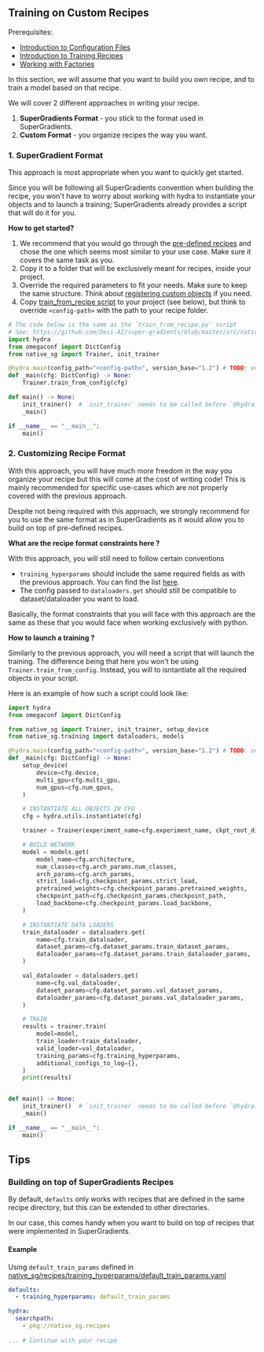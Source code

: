 ## Training on Custom Recipes


Prerequisites:
- [Introduction to Configuration Files](configuration_files.md)
- [Introduction to Training Recipes](Recipes_Training.md)
- [Working with Factories](Recipes_Factories.md)


In this section, we will assume that you want to build you own recipe, and to train a model based on that recipe.

We will cover 2 different approaches in writing your recipe.
1. **SuperGradients Format** - you stick to the format used in SuperGradients.
2. **Custom Format** - you organize recipes the way you want.


### 1. SuperGradient Format 
This approach is most appropriate when you want to quickly get started. 

Since you will be following all SuperGradients convention when building the recipe, 
you won't have to worry about working with hydra to instantiate your objects and to launch a training; SuperGradients already provides a script that will do it for you.

**How to get started?**

1. We recommend that you would go through the [pre-defined recipes](https://github.com/Deci-AI/super-gradients/blob/master/src/native_sg/recipes/)
and chose the one which seems most similar to your use case. Make sure it covers the same task as you.
2. Copy it to a folder that will be exclusively meant for recipes, inside your project.
3. Override the required parameters to fit your needs. Make sure to keep the same structure. Think about [registering custom objects](Recipes_Factories.md) if you need. 
4. Copy [train_from_recipe script](https://github.com/Deci-AI/super-gradients/blob/master/src/native_sg/train_from_recipe.py) to your project (see below), but think to override `<config-path>` with the path to your recipe folder.
 

```python
# The code below is the same as the `train_from_recipe.py` script
# See: https://github.com/Deci-AI/super-gradients/blob/master/src/native_sg/train_from_recipe.py
import hydra
from omegaconf import DictConfig
from native_sg import Trainer, init_trainer

@hydra.main(config_path="<config-path>", version_base="1.2") # TODO: overwrite `<config-path>`
def _main(cfg: DictConfig) -> None:
    Trainer.train_from_config(cfg)

def main() -> None:
    init_trainer()  # `init_trainer` needs to be called before `@hydra.main`
    _main()

if __name__ == "__main__":
    main()
```


### 2. Customizing Recipe Format

With this approach, you will have much more freedom in the way you organize your recipe but this will come at the cost of writing code!
This is mainly recommended for specific use-cases which are not properly covered with the previous approach.

Despite not being required with this approach, we strongly recommend for you to use the same format as in 
SuperGradients as it would allow you to build on top of pre-defined recipes.


**What are the recipe format constraints here ?**

With this approach, you will still need to follow certain conventions
- `training_hyperparams` should include the same required fields as with the previous approach. You can find the list [here](https://github.com/Deci-AI/super-gradients/blob/master/src/native_sg/recipes/training_hyperparams/default_train_params.yaml).
- The config passed to `dataloaders.get` should still be compatible to dataset/dataloader you want to load. 

Basically, the format constraints that you will face with this approach are the same as these that you would face when working exclusively with python.


**How to launch a training ?**

Similarly to the previous approach, you will need a script that will launch the training.
The difference being that here you won't be using `Trainer.train_from_config`. Instead, you will to isntantiate all the required objects in your script.

Here is an example of how such a script could look like:
```python
import hydra
from omegaconf import DictConfig

from native_sg import Trainer, init_trainer, setup_device
from native_sg.training import dataloaders, models

@hydra.main(config_path="<config-path>", version_base="1.2") # TODO: overwrite `<config-path>`
def _main(cfg: DictConfig) -> None:
    setup_device(
        device=cfg.device,
        multi_gpu=cfg.multi_gpu,
        num_gpus=cfg.num_gpus,
    )

    # INSTANTIATE ALL OBJECTS IN CFG
    cfg = hydra.utils.instantiate(cfg)

    trainer = Trainer(experiment_name=cfg.experiment_name, ckpt_root_dir=cfg.ckpt_root_dir)

    # BUILD NETWORK
    model = models.get(
        model_name=cfg.architecture,
        num_classes=cfg.arch_params.num_classes,
        arch_params=cfg.arch_params,
        strict_load=cfg.checkpoint_params.strict_load,
        pretrained_weights=cfg.checkpoint_params.pretrained_weights,
        checkpoint_path=cfg.checkpoint_params.checkpoint_path,
        load_backbone=cfg.checkpoint_params.load_backbone,
    )

    # INSTANTIATE DATA LOADERS
    train_dataloader = dataloaders.get(
        name=cfg.train_dataloader,
        dataset_params=cfg.dataset_params.train_dataset_params,
        dataloader_params=cfg.dataset_params.train_dataloader_params,
    )

    val_dataloader = dataloaders.get(
        name=cfg.val_dataloader,
        dataset_params=cfg.dataset_params.val_dataset_params,
        dataloader_params=cfg.dataset_params.val_dataloader_params,
    )

    # TRAIN
    results = trainer.train(
        model=model,
        train_loader=train_dataloader,
        valid_loader=val_dataloader,
        training_params=cfg.training_hyperparams,
        additional_configs_to_log={},
    )
    print(results)


def main() -> None:
    init_trainer()  # `init_trainer` needs to be called before `@hydra.main`
    _main()

if __name__ == "__main__":
    main()
```


## Tips

### Building on top of SuperGradients Recipes
By default, `defaults` only works with recipes that are defined in the same recipe directory, but this can be extended to other directories.

In our case, this comes handy when you want to build on top of recipes that were implemented in SuperGradients.

#### Example

Using `default_train_params` defined in [native_sg/recipes/training_hyperparams/default_train_params.yaml](https://github.com/Deci-AI/super-gradients/blob/master/src/native_sg/recipes/training_hyperparams/default_train_params.yaml)

```yaml
defaults:
  - training_hyperparams: default_train_params 

hydra:
  searchpath:
    - pkg://native_sg.recipes
    
... # Continue with your recipe
```
